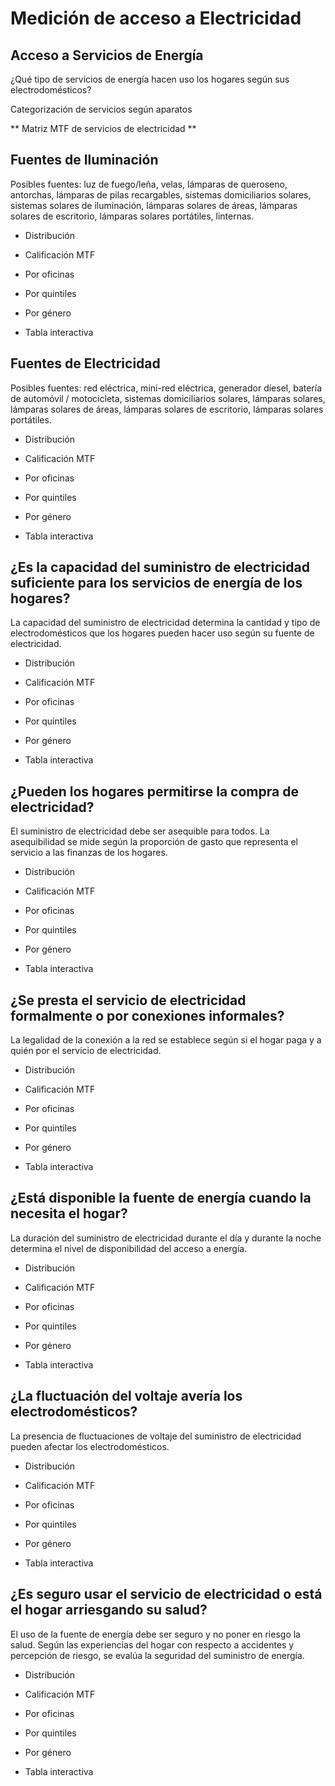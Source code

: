# Medición de acceso a Electricidad



## Acceso a Servicios de Energía

¿Qué tipo de servicios de energía hacen uso los hogares según sus electrodomésticos?

Categorización de servicios según aparatos

** Matriz MTF de servicios de electricidad **



## Fuentes de Iluminación

Posibles fuentes: luz de fuego/leña, velas, lámparas de queroseno, antorchas, lámparas de pilas recargables, sistemas domiciliarios solares, sistemas solares de iluminación, lámparas solares de áreas, lámparas solares de escritorio, lámparas solares portátiles, linternas.

* Distribución

* Calificación MTF

* Por oficinas

* Por quintiles

* Por género

* Tabla interactiva




## Fuentes de Electricidad

Posibles fuentes: red eléctrica, mini-red eléctrica, generador díesel, batería de automóvil / motocicleta, sistemas domiciliarios solares, lámparas solares, lámparas solares de áreas, lámparas solares de escritorio, lámparas solares portátiles. 

* Distribución

* Calificación MTF

* Por oficinas

* Por quintiles

* Por género

* Tabla interactiva


## ¿Es la capacidad del suministro de electricidad suficiente para los servicios de energía de los hogares?

La capacidad del suministro de electricidad determina la cantidad y tipo de electrodomésticos que los hogares pueden hacer uso según su fuente de electricidad.

* Distribución

* Calificación MTF

* Por oficinas

* Por quintiles

* Por género

* Tabla interactiva


## ¿Pueden los hogares permitirse la compra de electricidad?

El suministro de electricidad debe ser asequible para todos. La asequibilidad se mide según la proporción de gasto que representa el servicio a las finanzas de los hogares.

* Distribución

* Calificación MTF

* Por oficinas

* Por quintiles

* Por género

* Tabla interactiva


## ¿Se presta el servicio de electricidad formalmente o por conexiones informales?

La legalidad de la conexión a la red se establece según si el hogar paga y a quién por el servicio de electricidad.

* Distribución

* Calificación MTF

* Por oficinas

* Por quintiles

* Por género

* Tabla interactiva



## ¿Está disponible la fuente de energía cuando la necesita el hogar?

La duración del suministro de electricidad durante el día y durante la noche determina el nivel de disponibilidad del acceso a energía. 

* Distribución

* Calificación MTF

* Por oficinas

* Por quintiles

* Por género

* Tabla interactiva


## ¿La fluctuación del voltaje avería los electrodomésticos?

La presencia de fluctuaciones de voltaje del suministro de electricidad pueden afectar los electrodomésticos. 

* Distribución

* Calificación MTF

* Por oficinas

* Por quintiles

* Por género

* Tabla interactiva


## ¿Es seguro usar el servicio de electricidad o está el hogar arriesgando su salud?

El uso de la fuente de energía debe ser seguro y no poner en riesgo la salud. Según las experiencias del hogar con respecto a accidentes y percepción de riesgo, se evalúa la seguridad del suministro de energía.

* Distribución

* Calificación MTF

* Por oficinas

* Por quintiles

* Por género

* Tabla interactiva